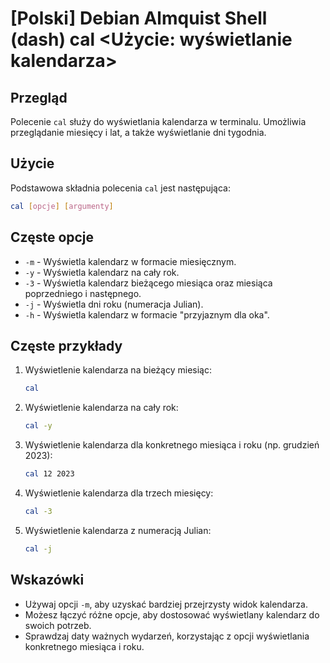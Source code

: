 # [Polski] Debian Almquist Shell (dash) cal <Użycie: wyświetlanie kalendarza>

## Przegląd
Polecenie `cal` służy do wyświetlania kalendarza w terminalu. Umożliwia przeglądanie miesięcy i lat, a także wyświetlanie dni tygodnia.

## Użycie
Podstawowa składnia polecenia `cal` jest następująca:

```bash
cal [opcje] [argumenty]
```

## Częste opcje
- `-m` - Wyświetla kalendarz w formacie miesięcznym.
- `-y` - Wyświetla kalendarz na cały rok.
- `-3` - Wyświetla kalendarz bieżącego miesiąca oraz miesiąca poprzedniego i następnego.
- `-j` - Wyświetla dni roku (numeracja Julian).
- `-h` - Wyświetla kalendarz w formacie "przyjaznym dla oka".

## Częste przykłady
1. Wyświetlenie kalendarza na bieżący miesiąc:
   ```bash
   cal
   ```

2. Wyświetlenie kalendarza na cały rok:
   ```bash
   cal -y
   ```

3. Wyświetlenie kalendarza dla konkretnego miesiąca i roku (np. grudzień 2023):
   ```bash
   cal 12 2023
   ```

4. Wyświetlenie kalendarza dla trzech miesięcy:
   ```bash
   cal -3
   ```

5. Wyświetlenie kalendarza z numeracją Julian:
   ```bash
   cal -j
   ```

## Wskazówki
- Używaj opcji `-m`, aby uzyskać bardziej przejrzysty widok kalendarza.
- Możesz łączyć różne opcje, aby dostosować wyświetlany kalendarz do swoich potrzeb.
- Sprawdzaj daty ważnych wydarzeń, korzystając z opcji wyświetlania konkretnego miesiąca i roku.